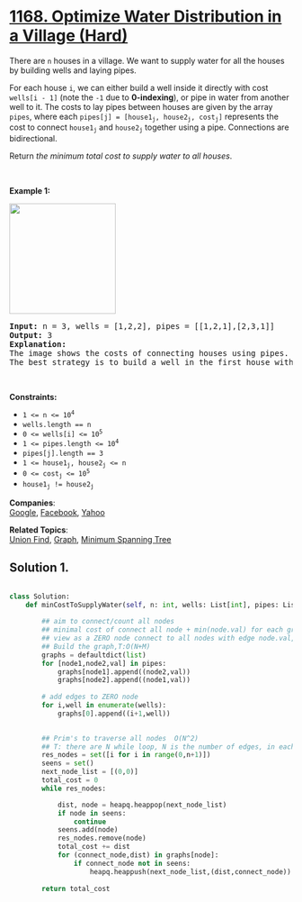 # [1168. Optimize Water Distribution in a Village (Hard)](https://leetcode.com/problems/optimize-water-distribution-in-a-village/)

<p>There are <code>n</code> houses in a village. We want to supply water for all the houses by building wells and laying pipes.</p>

<p>For each house <code>i</code>, we can either build a well inside it directly with cost <code>wells[i - 1]</code> (note the <code>-1</code> due to <strong>0-indexing</strong>), or pipe in water from another well to it. The costs to lay pipes between houses are given by the array <code>pipes</code>, where each <code>pipes[j] = [house1<sub>j</sub>, house2<sub>j</sub>, cost<sub>j</sub>]</code> represents the cost to connect <code>house1<sub>j</sub></code> and <code>house2<sub>j</sub></code> together using a pipe. Connections are bidirectional.</p>

<p>Return <em>the minimum total cost to supply water to all houses</em>.</p>

<p>&nbsp;</p>
<p><strong>Example 1:</strong></p>

<p><strong><img alt="" src="https://assets.leetcode.com/uploads/2019/05/22/1359_ex1.png" style="width: 189px; height: 196px;"></strong></p>

<pre><strong>Input:</strong> n = 3, wells = [1,2,2], pipes = [[1,2,1],[2,3,1]]
<strong>Output:</strong> 3
<strong>Explanation: </strong>
The image shows the costs of connecting houses using pipes.
The best strategy is to build a well in the first house with cost 1 and connect the other houses to it with cost 2 so the total cost is 3.
</pre>

<p>&nbsp;</p>
<p><strong>Constraints:</strong></p>

<ul>
	<li><code>1 &lt;= n &lt;= 10<sup>4</sup></code></li>
	<li><code>wells.length == n</code></li>
	<li><code>0 &lt;= wells[i] &lt;= 10<sup>5</sup></code></li>
	<li><code>1 &lt;= pipes.length &lt;= 10<sup>4</sup></code></li>
	<li><code>pipes[j].length == 3</code></li>
	<li><code>1 &lt;= house1<sub>j</sub>, house2<sub>j</sub> &lt;= n</code></li>
	<li><code>0 &lt;= cost<sub>j</sub> &lt;= 10<sup>5</sup></code></li>
	<li><code>house1<sub>j</sub> != house2<sub>j</sub></code></li>
</ul>


**Companies**:  
[Google](https://leetcode.com/company/google), [Facebook](https://leetcode.com/company/facebook), [Yahoo](https://leetcode.com/company/yahoo)

**Related Topics**:  
[Union Find](https://leetcode.com/tag/union-find/), [Graph](https://leetcode.com/tag/graph/), [Minimum Spanning Tree](https://leetcode.com/tag/minimum-spanning-tree/)

## Solution 1.

```py

class Solution:
    def minCostToSupplyWater(self, n: int, wells: List[int], pipes: List[List[int]]) -> int:
        
        ## aim to connect/count all nodes
        ## minimal cost of connect all node + min(node.val) for each graph
        ## view as a ZERO node connect to all nodes with edge node.val, then problem goes to min edges to traverse the graph
        ## Build the graph,T:O(N+M)
        graphs = defaultdict(list)
        for [node1,node2,val] in pipes:
            graphs[node1].append((node2,val))
            graphs[node2].append((node1,val))
            
        # add edges to ZERO node
        for i,well in enumerate(wells):
            graphs[0].append((i+1,well))
        

        ## Prim's to traverse all nodes  O(N^2)  
        ## T: there are N while loop, N is the number of edges, in each while loop, lgN time to get shortest node, MlogN time to append connect node, but totaly append connect node will be N, so time in this step is O(mlogn + nlogn)  O((M+N)logN)  M-- number of nodes  N -- number of edges
        res_nodes = set([i for i in range(0,n+1)])
        seens = set()
        next_node_list = [(0,0)]
        total_cost = 0
        while res_nodes:

            dist, node = heapq.heappop(next_node_list)
            if node in seens:
                continue
            seens.add(node)
            res_nodes.remove(node)
            total_cost += dist
            for (connect_node,dist) in graphs[node]:
                if connect_node not in seens:
                    heapq.heappush(next_node_list,(dist,connect_node))
        
        return total_cost

```